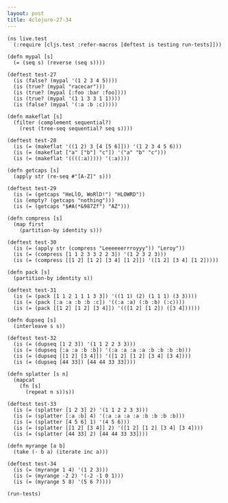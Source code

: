 ```yaml
---
layout: post
title: 4clojure-27-34
---
```


<pre><code class="language-klipse">(ns live.test
  (:require [cljs.test :refer-macros [deftest is testing run-tests]]))
  
(defn mypal [s]
  (= (seq s) (reverse (seq s))))

(deftest test-27
  (is (false? (mypal '(1 2 3 4 5))))
  (is (true? (mypal "racecar")))
  (is (true? (mypal [:foo :bar :foo])))
  (is (true? (mypal '(1 1 3 3 1 1))))
  (is (false? (mypal '(:a :b :c)))))

(defn makeflat [s]
  (filter (complement sequential?)
    (rest (tree-seq sequential? seq s))))

(deftest test-28
  (is (= (makeflat '((1 2) 3 [4 [5 6]])) '(1 2 3 4 5 6)))
  (is (= (makeflat ["a" ["b"] "c"]) '("a" "b" "c")))
  (is (= (makeflat '((((:a))))) '(:a))))

(defn getcaps [s]
  (apply str (re-seq #"[A-Z]" s)))

(deftest test-29
  (is (= (getcaps "HeLlO, WoRlD!") "HLOWRD"))
  (is (empty? (getcaps "nothing")))
  (is (= (getcaps "$#A(*&987Zf") "AZ")))

(defn compress [s]
  (map first
    (partition-by identity s)))

(deftest test-30
  (is (= (apply str (compress "Leeeeeerrroyyy")) "Leroy"))
  (is (= (compress [1 1 2 3 3 2 2 3]) '(1 2 3 2 3)))
  (is (= (compress [[1 2] [1 2] [3 4] [1 2]]) '([1 2] [3 4] [1 2]))))
  
(defn pack [s]
  (partition-by identity s))

(deftest test-31
  (is (= (pack [1 1 2 1 1 1 3 3]) '((1 1) (2) (1 1 1) (3 3))))
  (is (= (pack [:a :a :b :b :c]) '((:a :a) (:b :b) (:c))))
  (is (= (pack [[1 2] [1 2] [3 4]]) '(([1 2] [1 2]) ([3 4])))))
  
(defn dupseq [s]
  (interleave s s))

(deftest test-32
  (is (= (dupseq [1 2 3]) '(1 1 2 2 3 3)))
  (is (= (dupseq [:a :a :b :b]) '(:a :a :a :a :b :b :b :b)))
  (is (= (dupseq [[1 2] [3 4]]) '([1 2] [1 2] [3 4] [3 4])))
  (is (= (dupseq [44 33]) [44 44 33 33])))
  
(defn splatter [s n]
  (mapcat
    (fn [s]
      (repeat n s))s))

(deftest test-33
  (is (= (splatter [1 2 3] 2) '(1 1 2 2 3 3)))
  (is (= (splatter [:a :b] 4) '(:a :a :a :a :b :b :b :b)))
  (is (= (splatter [4 5 6] 1) '(4 5 6)))
  (is (= (splatter [[1 2] [3 4]] 2) '([1 2] [1 2] [3 4] [3 4])))
  (is (= (splatter [44 33] 2) [44 44 33 33])))
  
(defn myrange [a b]
  (take (- b a) (iterate inc a)))

(deftest test-34
  (is (= (myrange 1 4) '(1 2 3)))
  (is (= (myrange -2 2) '(-2 -1 0 1)))
  (is (= (myrange 5 8) '(5 6 7))))

(run-tests)
</code></pre>
